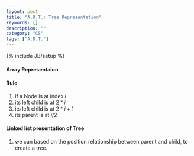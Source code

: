 ```yaml
---
layout: post
title: "A.D.T.: Tree Representation"
keywords: []
description: ""
category: "CS"
tags: ["A.D.T."]
---
```

{% include JB/setup %}


#### Array Representaion

#### Rule
1. if a Node is at index $i$
2. its left child is at $2*i$
3. its left child is at $2*i+1$
4. its parent is at $i/2$


#### Linked list presentation of Tree
1. we can based on the position relationship between parent and child, to create
   a tree.
